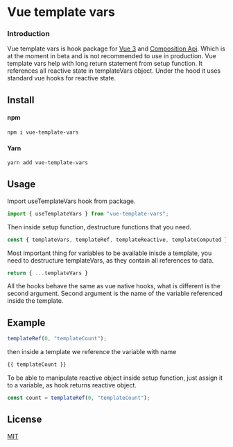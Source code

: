 # Vue template vars

### Introduction

Vue template vars is hook package for [Vue 3](http://vuejs.org/) and [Composition Api](https://composition-api.vuejs.org). Which is at the moment in beta and is not recommended to use in production. Vue template vars help with long return statement from setup function. It references all reactive state in templateVars object. Under the hood it uses standard vue hooks for reactive state.

## Install

#### npm
``` bash
npm i vue-template-vars
```
#### Yarn
``` bash
yarn add vue-template-vars
```

## Usage

Import useTemplateVars hook from package.

``` javascript
import { useTemplateVars } from "vue-template-vars";
```

Then inside setup function, destructure functions that you need.

``` javascript
const { templateVars, templateRef, templateReactive, templateComputed } = useTemplateVars();
```

Most important thing for variables to be available inisde a template, you need to destructure templateVars, as they contain all references to data.

``` javascript
return { ...templateVars }
```

All the hooks behave the same as vue native hooks, what is different is the second argument. Second argument is the name of the variable referenced inside the template.

## Example

```javascript
templateRef(0, "templateCount");
```

then inside a template we reference the variable with name

``` javascript
{{ templateCount }}
```

To be able to manipulate reactive object inside setup function, just assign it to a variable, as hook returns reactive object.

```javascript
const count = templateRef(0, "templateCount");
```

## License

[MIT](http://opensource.org/licenses/MIT)
